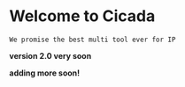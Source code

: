 # Welcome to Cicada

```We promise the best multi tool ever for IP```

**version 2.0 very soon**

__adding more soon!__
